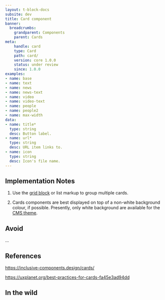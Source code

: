 ```yaml
---
layout: t-block-docs
subsite: dev
title: Card component
banner:
  breadcrumbs:
    grandparent: Components
    parent: Cards
meta:
    handle: card
    type: Card
    path: card/
    version: core 1.0.0
    status: under review
    since: 1.0.0
examples:
- name: base
- name: text
- name: news
- name: news-text
- name: video
- name: video-text
- name: people
- name: people2
- name: max-width
data:
- name: title*
  type: string
  desc: Button label.
- name: url*
  type: string
  desc: URL item links to.
- name: icon
  type: string
  desc: Icon's file name.
---
```

## Implementation Notes

1. Use the [grid block](#) or list markup to group multiple cards. 

2. Cards components are best displayed on top of a non-white background colour, if possible. Presently, only white background are available for the [CMS theme](#).

## Avoid
...

## References

https://inclusive-components.design/cards/

https://uxplanet.org/best-practices-for-cards-fa45e3ad94dd

## In the wild

